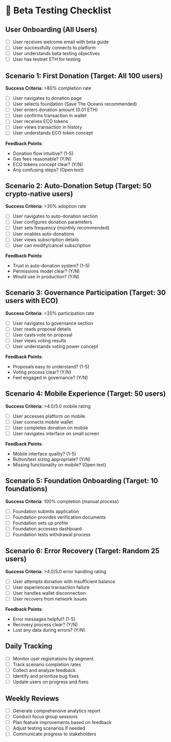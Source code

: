 # 🧪 Beta Testing Checklist

## User Onboarding (All Users)
- [ ] User receives welcome email with beta guide
- [ ] User successfully connects to platform
- [ ] User understands beta testing objectives
- [ ] User has testnet ETH for testing

## Scenario 1: First Donation (Target: All 100 users)
**Success Criteria**: >80% completion rate

- [ ] User navigates to donation page
- [ ] User selects foundation (Save The Oceans recommended)
- [ ] User enters donation amount (0.01 ETH)
- [ ] User confirms transaction in wallet
- [ ] User receives ECO tokens
- [ ] User views transaction in history
- [ ] User understands ECO token concept

**Feedback Points**:
- Donation flow intuitive? (1-5)
- Gas fees reasonable? (Y/N)
- ECO tokens concept clear? (Y/N)
- Any confusing steps? (Open text)

## Scenario 2: Auto-Donation Setup (Target: 50 crypto-native users)
**Success Criteria**: >30% adoption rate

- [ ] User navigates to auto-donation section
- [ ] User configures donation parameters
- [ ] User sets frequency (monthly recommended)
- [ ] User enables auto-donations
- [ ] User views subscription details
- [ ] User can modify/cancel subscription

**Feedback Points**:
- Trust in auto-donation system? (1-5)
- Permissions model clear? (Y/N)
- Would use in production? (Y/N)

## Scenario 3: Governance Participation (Target: 30 users with ECO)
**Success Criteria**: >20% participation rate

- [ ] User navigates to governance section
- [ ] User reads proposal details
- [ ] User casts vote on proposal
- [ ] User views voting results
- [ ] User understands voting power concept

**Feedback Points**:
- Proposals easy to understand? (1-5)
- Voting process clear? (Y/N)
- Feel engaged in governance? (Y/N)

## Scenario 4: Mobile Experience (Target: 50 users)
**Success Criteria**: >4.0/5.0 mobile rating

- [ ] User accesses platform on mobile
- [ ] User connects mobile wallet
- [ ] User completes donation on mobile
- [ ] User navigates interface on small screen

**Feedback Points**:
- Mobile interface quality? (1-5)
- Button/text sizing appropriate? (Y/N)
- Missing functionality on mobile? (Open text)

## Scenario 5: Foundation Onboarding (Target: 10 foundations)
**Success Criteria**: 100% completion (manual process)

- [ ] Foundation submits application
- [ ] Foundation provides verification documents
- [ ] Foundation sets up profile
- [ ] Foundation accesses dashboard
- [ ] Foundation tests withdrawal process

## Scenario 6: Error Recovery (Target: Random 25 users)
**Success Criteria**: >4.0/5.0 error handling rating

- [ ] User attempts donation with insufficient balance
- [ ] User experiences transaction failure
- [ ] User handles wallet disconnection
- [ ] User recovers from network issues

**Feedback Points**:
- Error messages helpful? (1-5)
- Recovery process clear? (Y/N)
- Lost any data during errors? (Y/N)

## Daily Tracking
- [ ] Monitor user registrations by segment
- [ ] Track scenario completion rates  
- [ ] Collect and analyze feedback
- [ ] Identify and prioritize bug fixes
- [ ] Update users on progress and fixes

## Weekly Reviews
- [ ] Generate comprehensive analytics report
- [ ] Conduct focus group sessions
- [ ] Plan feature improvements based on feedback
- [ ] Adjust testing scenarios if needed
- [ ] Communicate progress to stakeholders
